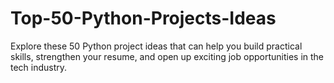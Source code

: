 # Top-50-Python-Projects-Ideas
Explore these 50 Python project ideas that can help you build practical skills, strengthen your resume, and open up exciting job opportunities in the tech industry.
